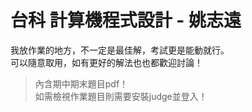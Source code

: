 # 台科 計算機程式設計 - 姚志遠

我放作業的地方，不一定是最佳解，考試更是能動就行。<br>
可以隨意取用，如有更好的解法也也都歡迎討論！

> 內含期中期末題目pdf！<br>
> 如需檢視作業題目則需要安裝judge並登入！